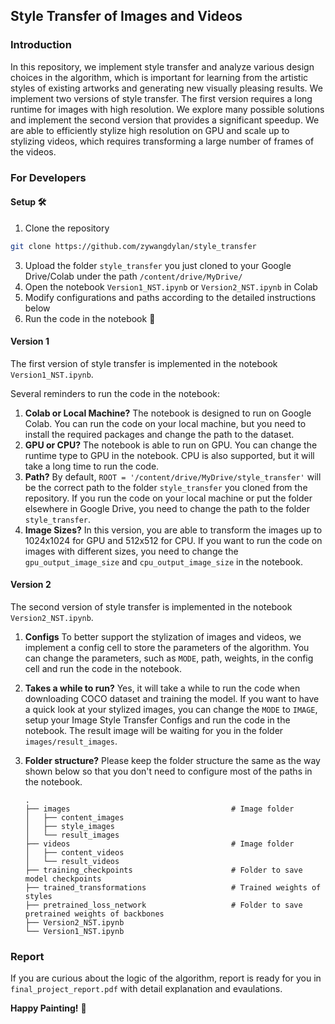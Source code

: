 ## Style Transfer of Images and Videos

### Introduction
In this repository, we implement style transfer and analyze various design choices in the algorithm, which is important for learning from the artistic styles of existing artworks and generating new visually pleasing results. We implement two versions of style transfer. The first version requires a long runtime for images with high resolution. We explore many possible solutions and implement the second version that provides a significant speedup. We are able to efficiently stylize high resolution on GPU and scale up to stylizing videos, which requires transforming a large number of frames of the videos.

### For Developers
#### Setup 🛠
1. Clone the repository
``` bash
git clone https://github.com/zywangdylan/style_transfer
```
3. Upload the folder `style_transfer` you just cloned to your Google Drive/Colab under the path `/content/drive/MyDrive/`
4. Open the notebook `Version1_NST.ipynb` or `Version2_NST.ipynb` in Colab
5. Modify configurations and paths according to the detailed instructions below 
6. Run the code in the notebook 🚀

#### Version 1
The first version of style transfer is implemented in the notebook `Version1_NST.ipynb`. 

Several reminders to run the code in the notebook:
1. **Colab or Local Machine?** The notebook is designed to run on Google Colab. You can run the code on your local machine, but you need to install the required packages and change the path to the dataset.
2. **GPU or CPU?** The notebook is able to run on GPU. You can change the runtime type to GPU in the notebook. CPU is also supported, but it will take a long time to run the code.
3. **Path?** By default, `ROOT = '/content/drive/MyDrive/style_transfer'` will be the correct path to the folder `style_transfer` you cloned from the repository. If you run the code on your local machine or put the folder elsewhere in Google Drive, you need to change the path to the folder `style_transfer`.
4. **Image Sizes?** In this version, you are able to transform the images up to 1024x1024 for GPU and 512x512 for CPU. If you want to run the code on images with different sizes, you need to change the `gpu_output_image_size` and `cpu_output_image_size` in the notebook.

#### Version 2
The second version of style transfer is implemented in the notebook `Version2_NST.ipynb`.

1. **Configs** To better support the stylization of images and videos, we implement a config cell to store the parameters of the algorithm. You can change the parameters, such as `MODE`, path, weights, in the config cell and run the code in the notebook.

2. **Takes a while to run?** Yes, it will take a while to run the code when downloading COCO dataset and training the model. If you want to have a quick look at your stylized images, you can change the `MODE` to `IMAGE`, setup your Image Style Transfer Configs and run the code in the notebook. The result image will be waiting for you in the folder `images/result_images`. 

3. **Folder structure?** Please keep the folder structure the same as the way shown below so that you don't need to configure most of the paths in the notebook.
    ```
    .
    ├── images                                    # Image folder
    │   ├── content_images          
    │   ├── style_images        
    │   └── result_images
    ├── videos                                    # Image folder 
    │   ├── content_videos                
    │   └── result_videos
    ├── training_checkpoints                      # Folder to save model checkpoints
    ├── trained_transformations                   # Trained weights of styles
    ├── pretrained_loss_network                   # Folder to save pretrained weights of backbones
    ├── Version2_NST.ipynb
    └── Version1_NST.ipynb
    ```


### Report
If you are curious about the logic of the algorithm, report is ready for you in `final_project_report.pdf` with detail explanation and evaulations.

**Happy Painting!** 🎨
